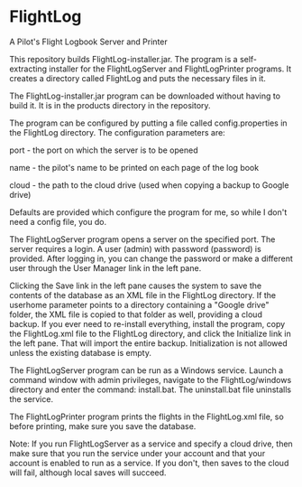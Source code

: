 # FlightLog
A Pilot's Flight Logbook Server and Printer

This repository builds FlightLog-installer.jar. The program is a self-extracting installer for the FlightLogServer and FlightLogPrinter programs. It creates a directory called FlightLog and puts the necessary files in it.

The FlightLog-installer.jar program can be downloaded without having to build it. It is in the products directory in the repository.

The program can be configured by putting a file called config.properties in the FlightLog directory. The configuration parameters are:

port - the port on which the server is to be opened

name - the pilot's name to be printed on each page of the log book

cloud - the path to the cloud drive (used when copying a backup to Google drive)

Defaults are provided which configure the program for me, so while I don't need a config file, you do.

The FlightLogServer program opens a server on the specified port. The server requires a login. A user (admin) with password (password) is provided. After logging in, you can change the password or make a different user through the User Manager link in the left pane.

Clicking the Save link in the left pane causes the system to save the contents of the database as an XML file in the FlightLog directory. If the userhome parameter points to a directory containing a "Google drive" folder, the XML file is copied to that folder as well, providing a cloud backup. If you ever need to re-install everything, install the program, copy the FlightLog.xml file to the FlightLog directory, and click the Initialize link in the left pane. That will import the entire backup. Initialization is not allowed unless the existing database is empty.

The FlightLogServer program can be run as a Windows service. Launch a command window with admin privileges, navigate to the FlightLog/windows directory and enter the command: install.bat. The uninstall.bat file uninstalls the service.

The FlightLogPrinter program prints the flights in the FlightLog.xml file, so before printing, make sure you save the database.

Note: If you run FlightLogServer as a service and specify a cloud drive, then make sure that you run the service under your account and that your account is enabled to run as a service. If you don't, then saves to the cloud will fail, although local saves will succeed.
